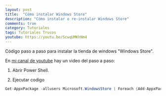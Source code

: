 ```yaml
---
layout: post
title:  "Cómo instalar Windows Store"
description: "Cómo instalar o re-instalar Windows Store"
comments: true
category: Tutoriales
tags: Tutoriales Trucos
youtube: https://youtu.be/ScwqUMKhNm4
---
```

Código paso a paso para instalar la tienda de windows "Windows Store".

En <a target="_blank" href="{{ page.youtube }}">mi canal de youtube</a> hay un video del paso a paso:
 
1. Abrir Power Shell.

2. Ejecutar codigo
```C#
Get-AppxPackage -allusers Microsoft.WindowsStore | Foreach {Add-AppxPackage -DisableDevelopmentMode -Register "$($_.InstallLocation)\AppXManifest.xml"}
``` 
